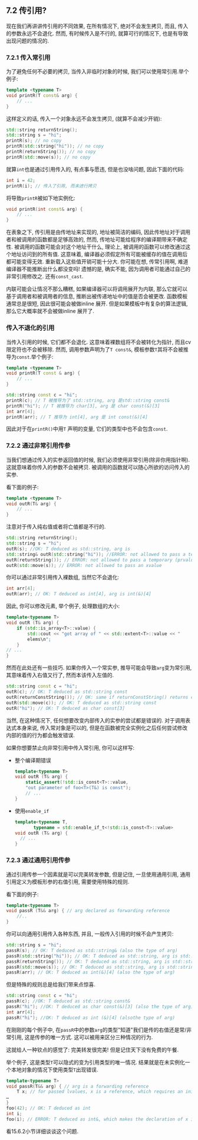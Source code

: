 ## 7.2 传引用?

现在我们再讲讲传引用的不同效果, 在所有情况下, 绝对不会发生拷贝, 而且, 传入的参数永远不会退化. 然而, 有时候传入是不行的, 就算可行的情况下, 也是有导致出现问题的情况的.



### 7.2.1 传入常引用

为了避免任何不必要的拷贝, 当传入非临时对象的时候, 我们可以使用常引用.举个例子:

```cpp
template <typename T>
void printR(T const& arg) {
    // ...
}
```

这样定义的话, 传入一个对象永远不会发生拷贝, (就算不会减少开销):

```cpp
std::string returnString();
std::string s = "hi";
printR(s); // no copy
printR(std::string("hi")); // no copy
printR(returnString()); // no copy
printR(std::move(s)); // no copy
```

就算`int`也是通过引用传入的,  有点事与愿违, 但是也没啥问题, 因此下面的代码:

```cpp
int i = 42;
printR(i); // 传入了引用, 而未进行拷贝
```

将导致`printR`被如下地实例化:

```cpp
void printR(int const& arg) {
	// ...
}
```

在表象之下, 传引用是由传地址来实现的, 地址被简洁的编码, 因此传地址对于调用者和被调用的函数都是足够高效的, 然而, 传地址可能给程序的编译期带来不确定性. 被调用的函数可能会对这个地址干什么, 理论上, 被调用的函数可以修改通过这个地址访问到的所有值. 这意味着, 编译器必须假定所有可能被缓存的值在调用后都可能变得无效. 重新载入这些值开销可能十分大. 你可能在想, 传常引用啊, 难道编译器不能推断出什么都没变吗! 遗憾的是, 确实不能, 因为调用者可能通过自己的非常引用修改之. 还有`const_cast`.

内联可能会让情况不那么糟糕, 如果编译器可以将调用展开为内联, 那么它就可以基于调用者和被调用者的信息, 推断出被传递地址中的值是否会被更改. 函数模板通常总是很短, 因此很可能会被做inline 展开. 但是如果模板中有复杂的算法逻辑, 那么它大概率就不会被做inline 展开了. 



### 传入不退化的引用

当传入引用的时候, 它们都不会退化. 这意味着裸数组将不会被转化为指针, 而且cv限定符也不会被移除. 然而, 调用参数声明为了`T const&`, 模板参数`T`其将不会被推导为`const`.举个例子:

```CPP
template <typename T>
void printR(T const & arg) {
    // ...
}

std::string const c = "hi";
printR(c); // T 被推导为了 std::string, arg 是std::string const&
printR("hi"); // T 被推导为 char[3], arg 是 char const(&)[3]
int arr[4];
printR(arr); // T 推导为 int[4], arg 是 int const(&)[4]
```

因此对于在`printR()`中用`T` 声明的变量, 它们的类型中也不会包含`const`.



### 7.2.2 通过非常引用传参

当我们想通过传入的实参返回值的时候, 我们必须使用非常引用(除非你用指针啊). 这就意味着你传入的参数不会被拷贝. 被调用的函数就可以随心所欲的访问传入的实参.

看下面的例子:

```cpp
template <typename T>
void outR(T& arg) {
    // ...
}
```

注意对于传入纯右值或者将亡值都是不行的.

```cpp
std::string returnString();
std::string s = "hi";
outR(s); //OK: T deduced as std::string, arg is
std::string& outR(std::string("hi")); //ERROR: not allowed to pass a temporary (prvalue)
outR(returnString()); // ERROR: not allowed to pass a temporary (prvalue)
outR(std::move(s)); // ERROR: not allowed to pass an xvalue
```

你可以通过非常引用传入裸数组, 当然它不会退化:

```cpp
int arr[4];
outR(arr); // OK: T deduced as int[4], arg is int(&)[4]
```

因此, 你可以修改元素, 举个例子, 处理数组的大小:

```cpp
template<typename T>
void outR (T& arg) {
    if (std::is_array<T>::value) {
        std::cout << "got array of " << std::extent<T>::value << "
        elems\n";
    }
// ...
}
```

然而在此处还有一些技巧. 如果你传入一个常实参, 推导可能会导致`arg`变为常引用, 其意味着传入右值又行了, 然而本该传入左值的.

```cpp
std::string const c = "hi";
outR(c); // OK: T deduced as std::string const
outR(returnConstString()); // OK: same if returnConstString() returns const string
outR(std::move(c)); // OK: T deduced as std::string const
outR("hi"); // OK: T deduced as char const[3]
```

当然, 在这种情况下, 任何想要改变内部传入的实参的尝试都是错误的. 对于调用表达式本身来说, 传入常对象是可以的, 但是在函数被完全实例化之后任何尝试修改内部的值的行为都会触发错误.

如果你想要禁止向非常引用中传入常引用, 你可以这样写:

- 整个编译期错误

  ```cpp
  template<typename T>
  void outR (T& arg) {
      static_assert(!std::is_const<T>::value,
      "out parameter of foo<T>(T&) is const");
      // ...
  }
  ```

- 使用`enable_if`

  ```cpp
  template<typename T,
  		 typename = std::enable_if_t<!std::is_const<T>::value>
  void outR (T& arg) {
  	// ...
  }
  ```

  



### 7.2.3 通过通用引用传参

通过引用传参一个因素就是可以完美转发参数, 但是记住, 一旦使用通用引用, 通用引用定义为模板形参的右值引用, 需要使用特殊的规则.



看下面的例子:

```cpp
template<typename T>
void passR (T&& arg) { // arg declared as forwarding reference
	//..
}
```

你可以向通用引用传入各种东西, 并且, 一般传入引用的时候不会产生拷贝:

```cpp
std::string s = "hi";
passR(s); // OK: T deduced as std::string& (also the type of arg)
passR(std::string("hi")); // OK: T deduced as std::string, arg is std::string&&
passR(returnString()); // OK: T deduced as std::string, arg is std::string&&
passR(std::move(s)); // OK: T deduced as std::string, arg is std::string&&
passR(arr); // OK: T deduced as int(&)[4] (also the type of arg)
```

但是特殊的规则总是给我们带来点惊喜.

```cpp
std::string const c = "hi";
passR(c); //OK: T deduced as std::string const&
passR("hi"); //OK: T deduced as char const(&)[3] (also the type of arg)
int arr[4];
passR("hi"); //OK: T deduced as int (&)[4] (alsothe type of arg)
```

在刚刚的每个例子中, 在`passR`中的参数`arg`的类型"知道"我们是传的右值还是常/非常引用, 这是传参的唯一方式. 这可以被用来区分三种情况的行为.

这就给人一种钦点的感觉了: 完美转发很完美! 但是记住天下没有免费的午餐.

举个例子, 这是类型`T`可以隐式的变为引用类型的唯一情况. 结果就是在未实例化一个本地对象的情况下使用类型`T`出现错误.

```cpp
template<typename T>
void passR(T&& arg) { // arg is a forwarding reference
    T x; // for passed lvalues, x is a reference, which requires an initializer
…
}
foo(42); // OK: T deduced as int
int i;
foo(i); // ERROR: T deduced as int&, which makes the declaration of x in passR() invalid
```

看15.6.2小节详细谈谈这个问题.


